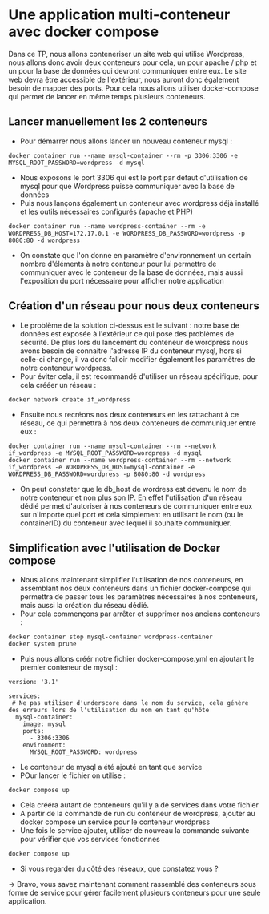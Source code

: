 # Une application multi-conteneur avec docker compose

Dans ce TP, nous allons conteneriser un site web qui utilise Wordpress, nous allons donc avoir deux conteneurs pour cela, un pour apache / php et un pour la base de données qui devront communiquer entre eux. Le site web devra être accessible de l'extérieur, nous auront donc également besoin de mapper des ports.
Pour cela nous allons utiliser  docker-compose qui permet de lancer en même temps plusieurs conteneurs.

## Lancer manuellement les 2 conteneurs 
- Pour démarrer nous allons lancer un nouveau conteneur mysql :
```
docker container run --name mysql-container --rm -p 3306:3306 -e MYSQL_ROOT_PASSWORD=wordpress -d mysql
```
- Nous exposons le port 3306 qui est le port par défaut d'utilisation de mysql pour que Wordpress puisse communiquer avec la base de données
- Puis nous lançons également un conteneur avec wordpress déjà installé et les outils nécessaires configurés (apache et PHP)
```
docker container run --name wordpress-container --rm -e WORDPRESS_DB_HOST=172.17.0.1 -e WORDPRESS_DB_PASSWORD=wordpress -p 8080:80 -d wordpress
```
- On constate que l'on donne en paramètre d'environnement un certain nombre d'éléments à notre conteneur pour lui permettre de communiquer avec le conteneur de la base de données, mais aussi l'exposition du port nécessaire pour afficher notre application

## Création d'un réseau pour nous deux conteneurs 
- Le problème de la solution ci-dessus est le suivant : notre base de données est exposée à l'extérieur ce qui pose des problèmes de sécurité. De plus lors du lancement du conteneur de wordpress nous avons besoin de connaitre l'adresse IP du conteneur mysql, hors si celle-ci change, il va donc falloir modifier également les paramètres de notre conteneur wordpress.
- Pour éviter cela, il est recommandé d'utiliser un réseau spécifique, pour cela crééer un réseau :
```
docker network create if_wordpress
```
- Ensuite nous recréons nos deux conteneurs en les rattachant à ce réseau, ce qui permettra à nos deux conteneurs de communiquer entre eux :
```
docker container run --name mysql-container --rm --network if_wordpress -e MYSQL_ROOT_PASSWORD=wordpress -d mysql
docker container run --name wordpress-container --rm --network if_wordpress -e WORDPRESS_DB_HOST=mysql-container -e WORDPRESS_DB_PASSWORD=wordpress -p 8080:80 -d wordpress
```
- On peut constater que le db_host de wordress est devenu le nom de notre conteneur et non plus son IP. En effet l'utilisation d'un réseau dédié permet d'autoriser à nos conteneurs de communiquer entre eux sur n'importe quel port et cela simplement en utilisant le nom (ou le containerID) du conteneur avec lequel il souhaite communiquer.

## Simplification avec l'utilisation de Docker compose
- Nous allons maintenant simplifier l'utilisation de nos conteneurs, en assemblant nos deux conteneurs dans un fichier docker-compose qui permettra de passer tous les paramètres nécessaires à nos conteneurs, mais aussi la création du réseau dédié.
- Pour cela commençons par arrêter et supprimer nos anciens conteneurs :
```
docker container stop mysql-container wordpress-container
docker system prune
```
- Puis nous allons créér notre fichier docker-compose.yml en ajoutant le premier conteneur de mysql :
```
version: '3.1'

services:
 # Ne pas utiliser d'underscore dans le nom du service, cela génère des erreurs lors de l'utilisation du nom en tant qu'hôte
  mysql-container:
    image: mysql
    ports:
      - 3306:3306
    environment:
      MYSQL_ROOT_PASSWORD: wordpress
```
- Le conteneur de mysql a été ajouté en tant que service
- POur lancer le fichier on utilise :
```
docker compose up
```
- Cela crééra autant de conteneurs qu'il y a de services dans votre fichier
- A partir de la commande de run du conteneur de wordpress, ajouter au docker compose un service pour le conteneur wordpress
- Une fois le service ajouter, utiliser de nouveau la commande suivante pour vérifier que vos services fonctionnes 
```
docker compose up
```
- Si vous regarder du côté des réseaux, que constatez vous ?

-> Bravo, vous savez maintenant comment rassemblé des conteneurs sous forme de service pour gérer facilement plusieurs conteneurs pour une seule application.
